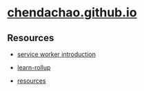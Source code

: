 
# [chendachao.github.io](https://chendachao.github.io/)

## Resources

- [service worker introduction](https://developers.google.com/web/fundamentals/primers/service-workers)

- [learn-rollup](https://github.com/jlengstorf/learn-rollup/blob/master/README.md)

- [resources](https://jakearchibald.github.io/isserviceworkerready/resources.html)


